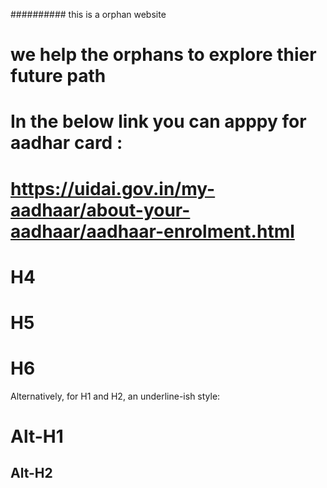 ########## this is a orphan website 
# we help the orphans to explore thier future path 
# In the below link you can apppy for aadhar card : 
 # https://uidai.gov.in/my-aadhaar/about-your-aadhaar/aadhaar-enrolment.html
# H4
# H5
# H6

Alternatively, for H1 and H2, an underline-ish style:

Alt-H1
======

Alt-H2
------
